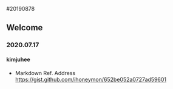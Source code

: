 #20190878
## Welcome
### 2020.07.17
#### kimjuhee

* Markdown Ref. Address
   https://gist.github.com/ihoneymon/652be052a0727ad59601
